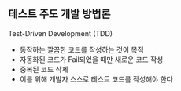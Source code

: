 ## 테스트 주도 개발 방법론

Test-Driven Development (TDD)
- 동작하는 깔끔한 코드를 작성하는 것이 목적
- 자동화된 코드가 Fail되었을 때만 새로운 코드 작성
- 중복된 코드 삭제
- 이를 위해 개발자 스스로 테스트 코드를 작성해야 한다
